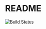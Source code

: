 # README

[![Build Status](https://travis-ci.org/alekseyrazorvin/flashcards.svg?branch=master)](https://travis-ci.org/alekseyrazorvin/flashcards)

